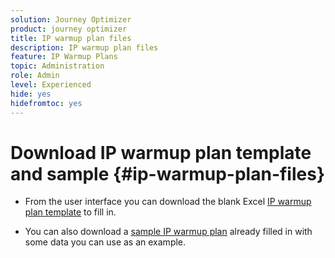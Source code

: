 ```yaml
---
solution: Journey Optimizer
product: journey optimizer
title: IP warmup plan files
description: IP warmup plan files
feature: IP Warmup Plans
topic: Administration
role: Admin
level: Experienced
hide: yes
hidefromtoc: yes
---
```

# Download IP warmup plan template and sample {#ip-warmup-plan-files}

<!--
DO NOT MAKE PUBLIC AND DO NOT DELETE
This page is not supposed to be publicly accessible. Its only purpose is to make the referenced IP warmup plan files (template and sample) available from the UI. They should be downloaded from the UI by AJO customers but not from public documentation pages.
-->

* From the user interface you can download the blank Excel [IP warmup plan template](assets/IPWarmupPlan-Template.xlsx) to fill in.

* You can also download a [sample IP warmup plan](assets/IPWarmupPlan-Sample.xlsx) already filled in with some data you can use as an example.
